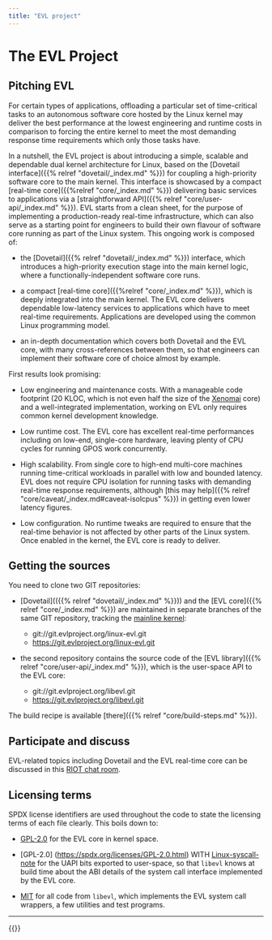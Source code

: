 ```yaml
---
title: "EVL project"
---
```


# The EVL Project

## Pitching EVL

For certain types of applications, offloading a particular set of
time-critical tasks to an autonomous software core hosted by the Linux
kernel may deliver the best performance at the lowest engineering and
runtime costs in comparison to forcing the entire kernel to meet the
most demanding response time requirements which only those tasks
have.

In a nutshell, the EVL project is about introducing a simple, scalable
and dependable dual kernel architecture for Linux, based on the
[Dovetail interface]({{% relref "dovetail/_index.md" %}}) for coupling
a high-priority software core to the main kernel. This interface is
showcased by a compact [real-time core]({{%relref "core/_index.md"
%}}) delivering basic services to applications via a [straightforward
API]({{% relref "core/user-api/_index.md" %}}). EVL starts from a
clean sheet, for the purpose of implementing a production-ready
real-time infrastructure, which can also serve as a starting point for
engineers to build their own flavour of software core running as part
of the Linux system. This ongoing work is composed of:

- the [Dovetail]({{% relref "dovetail/_index.md" %}}) interface, which
  introduces a high-priority execution stage into the main kernel
  logic, where a functionally-independent software core runs.

- a compact [real-time core]({{%relref "core/_index.md" %}}), which is
  deeply integrated into the main kernel. The EVL core delivers
  dependable low-latency services to applications which have to meet
  real-time requirements. Applications are developed using the common
  Linux programming model.

- an in-depth documentation which covers both Dovetail and the EVL
  core, with many cross-references between them, so that engineers can
  implement their software core of choice almost by example.

First results look promising:

- Low engineering and maintenance costs. With a manageable code
  footprint (20 KLOC, which is not even half the size of the
  [Xenomai](https://xenomai.org/) core) and a well-integrated
  implementation, working on EVL only requires common kernel
  development knowledge.

- Low runtime cost. The EVL core has excellent real-time performances
  including on low-end, single-core hardware, leaving plenty of CPU
  cycles for running GPOS work concurrently.

- High scalability. From single core to high-end multi-core machines
  running time-critical workloads in parallel with low and bounded
  latency. EVL does not require CPU isolation for running tasks with
  demanding real-time response requirements, although [this may
  help]({{% relref "core/caveat/_index.md#caveat-isolcpus" %}}) in
  getting even lower latency figures.

- Low configuration. No runtime tweaks are required to ensure that the
  real-time behavior is not affected by other parts of the Linux
  system. Once enabled in the kernel, the EVL core is ready to
  deliver.

## Getting the sources

You need to clone two GIT repositories:

- [Dovetail](({{% relref "dovetail/_index.md" %}})) and the [EVL
core]({{% relref "core/_index.md" %}}) are maintained in separate
branches of the same GIT repository, tracking the [mainline
kernel](git://git.kernel.org/pub/scm/linux/kernel/git/torvalds/linux-2.6.git):

  * git://git.evlproject.org/linux-evl.git
  * https://git.evlproject.org/linux-evl.git

- the second repository contains the source code of the [EVL
  library]({{% relref "core/user-api/_index.md" %}}), which is the
  user-space API to the EVL core:

  * git://git.evlproject.org/libevl.git
  * https://git.evlproject.org/libevl.git

The build recipe is available [there]({{% relref "core/build-steps.md"
%}}).

## Participate and discuss

EVL-related topics including Dovetail and the EVL real-time core can
be discussed in this [RIOT chat
room](https://riot.im/app/#/room/#evlproject:matrix.org).

## Licensing terms

SPDX license identifiers are used throughout the code to state the
licensing terms of each file clearly. This boils down to:

- [GPL-2.0](https://spdx.org/licenses/GPL-2.0.html) for the EVL core
  in kernel space.

- [GPL-2.0] (https://spdx.org/licenses/GPL-2.0.html) WITH
  [Linux-syscall-note](https://spdx.org/licenses/Linux-syscall-note.html)
  for the UAPI bits exported to user-space, so that `libevl` knows at
  build time about the ABI details of the system call interface
  implemented by the EVL core.

- [MIT](https://spdx.org/licenses/MIT.html) for all code from
  `libevl`, which implements the EVL system call wrappers, a few
  utilities and test programs.

---

{{<lastmodified>}}
